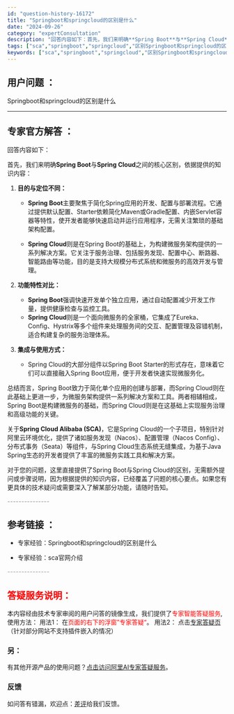 ```yaml
---
id: "question-history-16172"
title: "Springboot和springcloud的区别是什么"
date: "2024-09-26"
category: "expertConsultation"
description: "回答内容如下：首先，我们来明确**Spring Boot**与**Spring Cloud**之间的核心区别，依据提供的知识内容：1. **目的与定位不同：**   - **Spring Boot**主要聚焦于简化Spring应用的开发、配置与部署流程。它通过提供默认配置、Starter依赖简化Ma"
tags: ["sca","springboot","springcloud","区别Springboot和springcloud的区别是什么"]
keywords: ["sca","springboot","springcloud","区别Springboot和springcloud的区别是什么"]
---
```


## 用户问题 ： 
 Springboot和springcloud的区别是什么  

---------------
## 专家官方解答 ：

回答内容如下：

首先，我们来明确**Spring Boot**与**Spring Cloud**之间的核心区别，依据提供的知识内容：

1. **目的与定位不同：**
   - **Spring Boot**主要聚焦于简化Spring应用的开发、配置与部署流程。它通过提供默认配置、Starter依赖简化Maven或Gradle配置、内嵌Servlet容器等特性，使开发者能够快速启动并运行应用程序，无需关注繁琐的基础架构配置。
   
   - **Spring Cloud**则是在Spring Boot的基础上，为构建微服务架构提供的一系列解决方案。它关注于服务治理、包括服务发现、配置中心、断路器、智能路由等功能，目的是支持大规模分布式系统和微服务的高效开发与管理。

2. **功能特性对比：**
   - **Spring Boot**强调快速开发单个独立应用，通过自动配置减少开发工作量，提供健康检查与监控工具。
   - **Spring Cloud**则是一个面向微服务的全家桶，它集成了Eureka、Config、Hystrix等多个组件来处理服务间的交互、配置管理及容错机制，适合构建复杂的服务治理体系。

3. **集成与使用方式：**
   - Spring Cloud的大部分组件以Spring Boot Starter的形式存在，意味着它们可以直接融入Spring Boot应用，便于开发者快速实现微服务化。

总结而言，Spring Boot致力于简化单个应用的创建与部署，而Spring Cloud则在此基础上更进一步，为微服务架构提供一系列解决方案和工具。两者相辅相成，Spring Boot是构建微服务的基础，而Spring Cloud则是在这基础上实现服务治理和高级功能的关键。

关于**Spring Cloud Alibaba (SCA)**，它是Spring Cloud的一个子项目，特别针对阿里云环境优化，提供了诸如服务发现（Nacos）、配置管理（Nacos Config）、分布式事务（Seata）等组件，与Spring Cloud生态系统无缝集成，为基于Java Spring生态的开发者提供了丰富的微服务实践工具和解决方案。

对于您的问题，这里直接提供了Spring Boot与Spring Cloud的区别，无需额外提问或步骤说明，因为根据提供的知识内容，已经覆盖了问题的核心要点。如果您有更具体的技术疑问或需要深入了解某部分功能，请随时告知。


<font color="#949494">---------------</font> 


## 参考链接 ：

* 专家经验：Springboot和springcloud的区别是什么 
 
 * 专家经验：sca官网介绍 


 <font color="#949494">---------------</font> 
 


## <font color="#FF0000">答疑服务说明：</font> 

本内容经由技术专家审阅的用户问答的镜像生成，我们提供了<font color="#FF0000">专家智能答疑服务</font>,使用方法：
用法1： 在<font color="#FF0000">页面的右下的浮窗”专家答疑“</font>。
用法2： 点击[专家答疑页](https://answer.opensource.alibaba.com/docs/intro)（针对部分网站不支持插件嵌入的情况）
### 另：


有其他开源产品的使用问题？[点击访问阿里AI专家答疑服务](https://answer.opensource.alibaba.com/docs/intro)。
### 反馈
如问答有错漏，欢迎点：[差评](https://ai.nacos.io/user/feedbackByEnhancerGradePOJOID?enhancerGradePOJOId=16173)给我们反馈。
